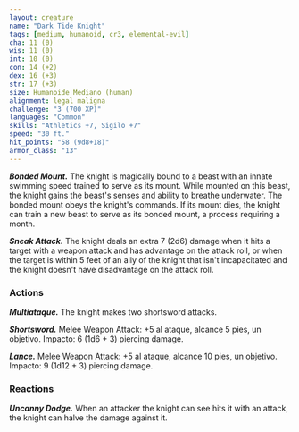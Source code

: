 ```yaml
---
layout: creature
name: "Dark Tide Knight"
tags: [medium, humanoid, cr3, elemental-evil]
cha: 11 (0)
wis: 11 (0)
int: 10 (0)
con: 14 (+2)
dex: 16 (+3)
str: 17 (+3)
size: Humanoide Mediano (human)
alignment: legal maligna
challenge: "3 (700 XP)"
languages: "Common"
skills: "Athletics +7, Sigilo +7"
speed: "30 ft."
hit_points: "58 (9d8+18)"
armor_class: "13"
---
```


***Bonded Mount.*** The knight is magically bound to a beast with an innate swimming speed trained to serve as its mount. While mounted on this beast, the knight gains the beast's senses and ability to breathe underwater. The bonded mount obeys the knight's commands. If its mount dies, the knight can train a new beast to serve as its bonded mount, a process requiring a month.

***Sneak Attack.*** The knight deals an extra 7 (2d6) damage when it hits a target with a weapon attack and has advantage on the attack roll, or when the target is within 5 feet of an ally of the knight that isn't incapacitated and the knight doesn't have disadvantage on the attack roll.

### Actions

***Multiataque.*** The knight makes two shortsword attacks.

***Shortsword.*** Melee Weapon Attack: +5 al ataque, alcance 5 pies, un objetivo. Impacto: 6 (1d6 + 3) piercing damage.

***Lance.*** Melee Weapon Attack: +5 al ataque, alcance 10 pies, un objetivo. Impacto: 9 (1d12 + 3) piercing damage.

### Reactions

***Uncanny Dodge.*** When an attacker the knight can see hits it with an attack, the knight can halve the damage against it.